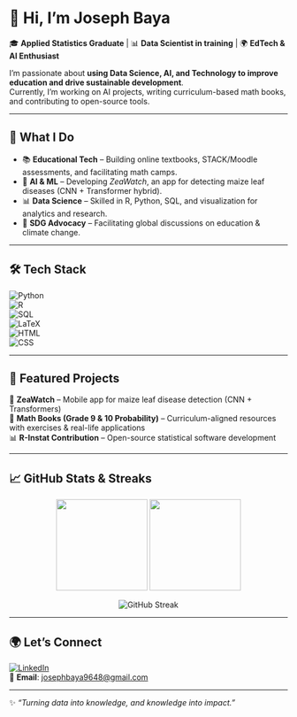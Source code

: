 # 👋 Hi, I’m Joseph Baya  

🎓 **Applied Statistics Graduate** | 📊 **Data Scientist in training** | 🌍 **EdTech & AI Enthusiast**  

I’m passionate about **using Data Science, AI, and Technology to improve education and drive sustainable development**.  
Currently, I’m working on AI projects, writing curriculum-based math books, and contributing to open-source tools.  

---

## 🚀 What I Do  
- 📚 **Educational Tech** – Building online textbooks, STACK/Moodle assessments, and facilitating math camps.  
- 🤖 **AI & ML** – Developing *ZeaWatch*, an app for detecting maize leaf diseases (CNN + Transformer hybrid).  
- 📊 **Data Science** – Skilled in R, Python, SQL, and visualization for analytics and research.  
- 🌱 **SDG Advocacy** – Facilitating global discussions on education & climate change.  

---

## 🛠️ Tech Stack  
![Python](https://img.shields.io/badge/Python-3776AB?style=for-the-badge&logo=python&logoColor=white)  
![R](https://img.shields.io/badge/R-276DC3?style=for-the-badge&logo=r&logoColor=white)  
![SQL](https://img.shields.io/badge/SQL-4479A1?style=for-the-badge&logo=database&logoColor=white)  
![LaTeX](https://img.shields.io/badge/LaTeX-008080?style=for-the-badge&logo=latex&logoColor=white)  
![HTML](https://img.shields.io/badge/HTML-E34F26?style=for-the-badge&logo=html5&logoColor=white)  
![CSS](https://img.shields.io/badge/CSS-1572B6?style=for-the-badge&logo=css3&logoColor=white)  

---

## 📌 Featured Projects  
🌿 **ZeaWatch** – Mobile app for maize leaf disease detection (CNN + Transformers)  
📘 **Math Books (Grade 9 & 10 Probability)** – Curriculum-aligned resources with exercises & real-life applications  
📊 **R-Instat Contribution** – Open-source statistical software development  

---

## 📈 GitHub Stats & Streaks  
<p align="center">
  <img src="https://github-readme-stats.vercel.app/api?username=joseph-baya&show_icons=true&theme=tokyonight" height="165">
  <img src="https://github-readme-stats.vercel.app/api/top-langs/?username=joseph-baya&layout=compact&theme=tokyonight" height="165">
</p>

<p align="center">
  <img src="https://streak-stats.demolab.com/?user=joseph-baya&theme=tokyonight" alt="GitHub Streak">
</p>

---

## 🌍 Let’s Connect  
[![LinkedIn](https://img.shields.io/badge/LinkedIn-blue?style=for-the-badge&logo=linkedin)](https://www.linkedin.com/in/joseph-baya-7bb1ab2a3/)  
📧 **Email**: josephbaya9648@gmail.com  

---

✨ *“Turning data into knowledge, and knowledge into impact.”*  
